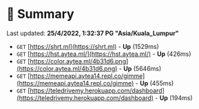 # 📖 Summary
Last updated: **25/4/2022, 1:32:37 PG "Asia/Kuala_Lumpur"**

- `GET` [https://shrt.ml](https://shrt.ml) - **Up** (1529ms)
- `GET` [https://hst.aytea.ml/](https://hst.aytea.ml/) - **Up** (426ms)
- `GET` [https://color.aytea.ml/4b31d6.png](https://color.aytea.ml/4b31d6.png) - **Up** (5646ms)
- `GET` [https://memeapi.aytea14.repl.co/gimme](https://memeapi.aytea14.repl.co/gimme) - **Up** (455ms)
- `GET` [https://teledrivemy.herokuapp.com/dashboard](https://teledrivemy.herokuapp.com/dashboard) - **Up** (194ms)
